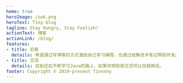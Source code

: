 ```yaml
---
home: true
heroImage: /swk.png
heroText: Tiny-blog
tagline: Stay Hungry, Stay Foolish!
actionText: 博客
actionLink: /blog/
features:
- title: 初衷
  details: 希望通过写博客的方式激励自己学习编程，也通过收集技术笔记帮助开发。
- title: 交流
  details: 目前还在不断学习Java的路上，如果你想和我交流可以加我微信。
footer: Copyright © 2019-present Tinnnny
---
```




